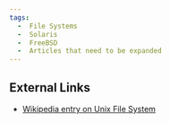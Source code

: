 ```yaml
---
tags:
  -  File Systems
  -  Solaris
  -  FreeBSD
  -  Articles that need to be expanded
---
```

## External Links

- [Wikipedia entry on Unix File
  System](https://en.wikipedia.org/wiki/Unix_File_System)

